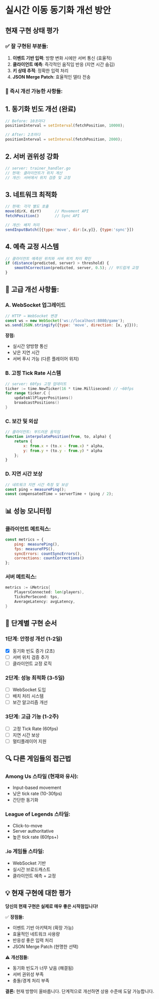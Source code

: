 # 실시간 이동 동기화 개선 방안

## 현재 구현 상태 평가

### ✅ 잘 구현된 부분들:
1. **이벤트 기반 입력**: 방향 변화 시에만 서버 통신 (효율적)
2. **클라이언트 예측**: 즉각적인 움직임 반응 (지연 시간 숨김)  
3. **키 상태 추적**: 정확한 입력 처리
4. **JSON Merge Patch**: 효율적인 델타 전송

### 🚀 즉시 개선 가능한 사항들:

## 1. 동기화 빈도 개선 (완료)
```javascript
// Before: 10초마다
positionInterval = setInterval(fetchPosition, 10000);

// After: 2초마다  
positionInterval = setInterval(fetchPosition, 2000);
```

## 2. 서버 권위성 강화
```go
// server: trainer_handler.go
// 현재: 클라이언트가 위치 계산
// 개선: 서버에서 위치 검증 및 교정
```

## 3. 네트워크 최적화
```javascript
// 현재: 각각 별도 호출
move(dirX, dirY)      // Movement API
fetchPosition()       // Sync API

// 개선: 배치 처리
sendInputBatch([{type:'move', dir:[x,y]}, {type:'sync'}])
```

## 4. 예측 교정 시스템
```javascript
// 클라이언트 예측된 위치와 서버 위치 차이 확인
if (distance(predicted, server) > threshold) {
    smoothCorrection(predicted, server, 0.5); // 부드럽게 교정
}
```

## 🔧 고급 개선 사항들:

### A. WebSocket 업그레이드
```javascript
// HTTP → WebSocket 변경
const ws = new WebSocket('ws://localhost:8080/game');
ws.send(JSON.stringify({type: 'move', direction: [x, y]}));
```

**장점:**
- 실시간 양방향 통신
- 낮은 지연 시간
- 서버 푸시 가능 (다른 플레이어 위치)

### B. 고정 Tick Rate 시스템
```go
// server: 60fps 고정 업데이트
ticker := time.NewTicker(16 * time.Millisecond) // ~60fps
for range ticker.C {
    updateAllPlayerPositions()
    broadcastPositions()
}
```

### C. 보간 및 외삽
```javascript
// 클라이언트: 부드러운 움직임
function interpolatePosition(from, to, alpha) {
    return {
        x: from.x + (to.x - from.x) * alpha,
        y: from.y + (to.y - from.y) * alpha
    };
}
```

### D. 지연 시간 보상
```javascript
// 네트워크 지연 시간 측정 및 보상
const ping = measurePing();
const compensatedTime = serverTime + (ping / 2);
```

## 📊 성능 모니터링

### 클라이언트 메트릭스:
```javascript
const metrics = {
    ping: measurePing(),
    fps: measureFPS(), 
    syncErrors: countSyncErrors(),
    corrections: countCorrections()
};
```

### 서버 메트릭스:
```go
metrics := &Metrics{
    PlayersConnected: len(players),
    TicksPerSecond: tps,
    AverageLatency: avgLatency,
}
```

## 🎯 단계별 구현 순서

### 1단계: 안정성 개선 (1-2일)
- [x] 동기화 빈도 증가 (2초)
- [ ] 서버 위치 검증 추가
- [ ] 클라이언트 교정 로직

### 2단계: 성능 최적화 (3-5일)  
- [ ] WebSocket 도입
- [ ] 배치 처리 시스템
- [ ] 보간 알고리즘 개선

### 3단계: 고급 기능 (1-2주)
- [ ] 고정 Tick Rate (60fps)
- [ ] 지연 시간 보상
- [ ] 멀티플레이어 지원

## 🔍 다른 게임들의 접근법

### Among Us 스타일 (현재와 유사):
- Input-based movement
- 낮은 tick rate (10-30fps)  
- 간단한 동기화

### League of Legends 스타일:
- Click-to-move
- Server authoritative
- 높은 tick rate (60fps+)

### .io 게임들 스타일:
- WebSocket 기반
- 실시간 브로드캐스트
- 클라이언트 예측 + 교정

## 💡 현재 구현에 대한 평가

**당신의 현재 구현은 실제로 매우 좋은 시작점입니다!**

✅ **장점들:**
- 이벤트 기반 아키텍처 (확장 가능)
- 효율적인 네트워크 사용량
- 반응성 좋은 입력 처리
- JSON Merge Patch (현명한 선택)

⚠️ **개선점들:**
- 동기화 빈도가 너무 낮음 (해결됨)
- 서버 권위성 부족
- 충돌/경계 처리 부족

**결론:** 현재 방향이 올바릅니다. 단계적으로 개선하면 상용 수준에 도달 가능합니다.